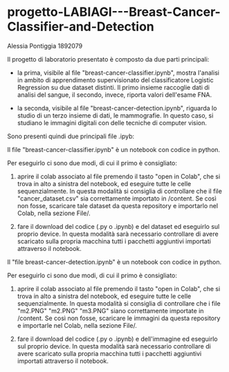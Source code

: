 # progetto-LABIAGI---Breast-Cancer-Classifier-and-Detection
Alessia Pontiggia 1892079

Il progetto di laboratorio presentato è composto da due parti principali:

- la prima, visibile al file "breast-cancer-classifier.ipynb", mostra l'analisi in ambito di apprendimento supervisionato del classificatore 
Logistic Regression su due dataset distinti. Il primo insieme raccoglie dati di analisi del sangue, il secondo, invece, riporta valori dell'esame FNA.

- la seconda, visibile al file "breast-cancer-detection.ipynb", riguarda lo studio di un terzo insieme di dati, le mammografie. In questo caso, si 
studiano le immagini digitali con delle tecniche di computer vision.

Sono presenti quindi due principali file .ipyb:

Il file "breast-cancer-classifier.ipynb" è un notebook con codice in python. 

Per eseguirlo ci sono due modi, di cui il primo è consigliato:

1)  aprire il colab associato al file premendo il tasto "open in Colab", che si trova in alto a sinistra del notebook, ed eseguire tutte le celle sequenzialmente. In questa modalità si consiglia di controllare che il file "cancer_dataset.csv" sia correttamente importato in /content. Se così non fosse, scaricare tale dataset da questa repository e importarlo nel Colab, nella sezione File/.

2)  fare il download del codice (.py o .ipynb) e del dataset ed eseguirlo sul proprio device. In questa modalità sarà necessario controllare di avere scaricato sulla propria macchina tutti i pacchetti aggiuntivi importati attraverso il notebook. 


Il "file breast-cancer-detection.ipynb" è un notebook con codice in python. 

Per eseguirlo ci sono due modi, di cui il primo è consigliato:

1)  aprire il colab associato al file premendo il tasto "open in Colab", che si trova in alto a sinistra del notebook, ed eseguire tutte le celle sequenzialmente.
In questa modalità si consiglia di controllare che i file "m2.PNG" "m2.PNG" "m3.PNG" siano correttamente importate in /content. Se così non fosse, scaricare le immagini da questa repository e importarle nel Colab, nella sezione File/.
    
2)  fare il download del codice (.py o .ipynb) e dell'immagine ed eseguirlo sul proprio device. In questa modalità sarà necessario controllare di avere scaricato sulla propria macchina tutti i pacchetti aggiuntivi importati attraverso il notebook. 

